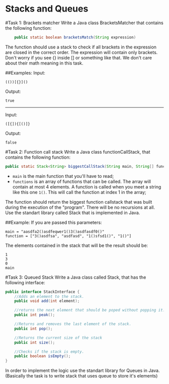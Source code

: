 Stacks and Queues
=====================

#Task 1: Brackets matcher
Write a Java class BracketsMatcher that contains the following function:

```Java
    public static boolean bracketsMatch(String expression)
```

The function should use a stack to check if all brackets in the expression are closed in the correct order. The  expression will contain only brackets. Don't worry if you see {} inside [] or something like that. We don't care about their math meaning in this task.

##Examples:
Input:

```
(())[{}]()
```

Output:

```
true
```
___

Input:

```
([{]){[()]}
```

Output:

```
false
```

#Task 2: Function call stack
Write a Java class functionCallStack, that contains the following function:

``` JAVA
public static Stack<String> biggestCallStack(String main, String[] functions)
``` 

* ```main``` is the main function that you'll have to read;
* ```functions``` is an array of functions that can be called. The array will contain at most 4 elements. A function is called when you meet a string like this one ```1()```. This will call the function at index 1 in the array;

The function should return the biggest function callstack that was built during the execution of the "program". There will be no recursions at all. Use the standart library called Stack that is implemented in Java.

##Example:
If you are passed this parameters:

```
main = "aasdfa2()asdfeqwer1()3()asdfasdf0()"
function = ["3()asdfsa", "asdfasd", "1()sfsd1()", "1()"]
```

The elements contained in the stack that will be the result should be:

```
1
3
0
main
```

#Task 3: Queued Stack
Write a Java class called Stack, that has the following interface:
```Java
public interface StackInterface {
    //Adds an element to the stack.
    public void add(int element);

    //returns the next element that should be poped without popping it.
    public int peak();

    //Returns and removes the last element of the stack.
    public int pop();

    //Returns the current size of the stack
    public int size();

    //Checks if the stack is empty.
    public boolean isEmpty();
}

```

In order to implement the logic use the standart library for Queues in Java. (Basically the task is to write stack that uses queue to store it's elements)
